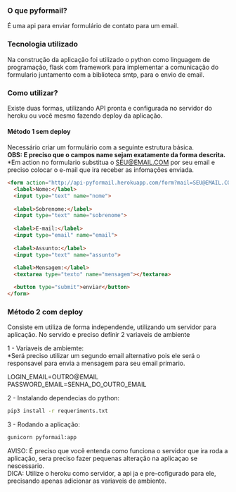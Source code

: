 ### O que pyformail?
É uma api para enviar formulário de contato para um email.

### Tecnologia utilizado
Na construção da aplicação foi utilizado o python como linguagem de programação,
flask com framework para implementar a comunicação do formulario juntamento com a biblioteca smtp, para o envio de email.

### Como utilizar?

Existe duas formas, utilizando API pronta e configurada no servidor do heroku ou você mesmo fazendo deploy da aplicação.

#### Método 1 sem deploy
Necessário criar um formulário com a seguinte estrutura básica.
<br>
**OBS: E preciso que o campos name sejam exatamente da forma descrita.** <br>
*Em action no formulario substitua o SEU@EMAIL.COM por seu email e preciso colocar o e-mail que ira receber as infomações enviada.

```html
<form action="http://api-pyformail.herokuapp.com/form?mail=SEU@EMAIL.COM" methods="post">
  <label>Nome:</label>
  <input type="text" name="nome">
						
  <label>Sobrenome:</label>
  <input type="text" name="sobrenome">
						
  <label>E-mail:</label>
  <input type="email" name="email">
						
  <label>Assunto:</label>
  <input type="text" name="assunto">
						
  <label>Mensagem:</label>
  <textarea type="texto" name="mensagem"></textarea>

  <button type="submit">enviar</button>
</form>
```

### Método 2 com deploy
Consiste em utiliza de forma independende, utilizando um servidor para aplicação.
No servido e preciso definir 2 variaveis de ambiente

1 - Variaveis de ambiemte:<br>
*Será preciso utilizar um segundo email alternativo pois ele será o responsavel para envia a mensagem para seu email primario.

LOGIN_EMAIL=OUTRO@EMAIL <br>
PASSWORD_EMAIL=SENHA_DO_OUTRO_EMAIL

2 - Instalando dependecias do python:

```bash
pip3 install -r requeriments.txt
```
3 - Rodando a aplicação:
```bash
gunicorn pyformail:app
```



AVISO: É preciso que você entenda como funciona o servidor que ira roda a aplicação, sera preciso fazer pequenas alteração na aplicaçao se nescessario.<br>
DICA: Utilize o heroku como servidor, a api ja e pre-cofigurado para ele, precisando apenas adicionar as variaveis de ambiente.
